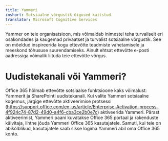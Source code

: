 ```yaml
---
title: Yammeri
inshort: Sotsiaalne võrgustik õigused kaitstud.
translator: Microsoft Cognitive Services
---
```


Yammer on teie organisatsioon, mis võimaldab inimestel teha turvaliselt eri osakondades ja kaugemad privaatset ja turvalist sotsiaalne võrgustik. See on mõeldud inspireerida kogu ettevõtte teadmiste vahetamisele ja meeskond tõhususe suurendamiseks. Ainult ehtsat ettevõtte e-posti aadressiga võimalik liituda teie ettevõtte võrgus.

# Uudistekanali või Yammeri?
Office 365 hõlmab ettevõtte sotsiaalse funktsioone kaks võimalust: Yammerit ja SharePointi uudistekanali. Kui valite Yammeri sotsiaalne kogemus, järgige ettevõtte aktiveerimise protsessi (https://support.office.com/en-us/article/Enterprise-Activation-process-4f924c74-87d2-49d0-a4f6-cba3ce2b0e7c) aktiveerida Yammeri. Pärast aktiveerimist, Yammeri paani kuvatakse Office 365 portaal ja rakenduste käivitaja, lihtne jõuda Yammeri Office 365 kasutajatele. Samuti, kui teie on abikõlblikud, kasutajatele saab sisse logima Yammeri abil oma Office 365 konto.



